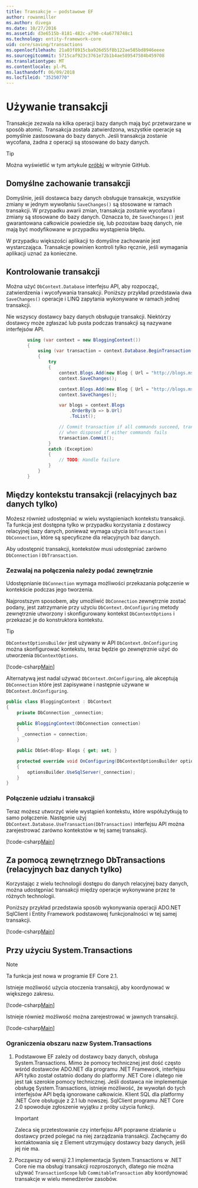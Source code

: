 ```yaml
---
title: Transakcje — podstawowe EF
author: rowanmiller
ms.author: divega
ms.date: 10/27/2016
ms.assetid: d3e6515b-8181-482c-a790-c4a6778748c1
ms.technology: entity-framework-core
uid: core/saving/transactions
ms.openlocfilehash: 21a03f8915cba926d55f8b122ae585bd8946eeee
ms.sourcegitcommit: 5715caf923c3761e72b1b4ae589547584b459708
ms.translationtype: MT
ms.contentlocale: pl-PL
ms.lasthandoff: 06/09/2018
ms.locfileid: "35250770"
---
```

# <a name="using-transactions"></a>Używanie transakcji

Transakcje zezwala na kilka operacji bazy danych mają być przetwarzane w sposób atomic. Transakcja została zatwierdzona, wszystkie operacje są pomyślnie zastosowana do bazy danych. Jeśli transakcja zostanie wycofana, żadna z operacji są stosowane do bazy danych.

> [!TIP]  
> Można wyświetlić w tym artykule [próbki](https://github.com/aspnet/EntityFramework.Docs/tree/master/samples/core/Saving/Saving/Transactions/) w witrynie GitHub.

## <a name="default-transaction-behavior"></a>Domyślne zachowanie transakcji

Domyślnie, jeśli dostawca bazy danych obsługuje transakcje, wszystkie zmiany w jednym wywołaniu `SaveChanges()` są stosowane w ramach transakcji. W przypadku awarii zmian, transakcja zostanie wycofana i zmiany są stosowane do bazy danych. Oznacza to, że `SaveChanges()` jest gwarantowana całkowicie powiedzie się, lub pozostaw bazę danych, nie mają być modyfikowane w przypadku wystąpienia błędu.

W przypadku większości aplikacji to domyślne zachowanie jest wystarczająca. Transakcje powinien kontroli tylko ręcznie, jeśli wymagania aplikacji uznać za konieczne.

## <a name="controlling-transactions"></a>Kontrolowanie transakcji

Można użyć `DbContext.Database` interfejsu API, aby rozpocząć, zatwierdzenia i wycofywania transakcji. Poniższy przykład przedstawia dwa `SaveChanges()` operacje i LINQ zapytania wykonywane w ramach jednej transakcji.

Nie wszyscy dostawcy bazy danych obsługuje transakcji. Niektórzy dostawcy może zgłaszać lub pusta podczas transakcji są nazywane interfejsów API.

<!-- [!code-csharp[Main](samples/core/Saving/Saving/Transactions/ControllingTransaction/Sample.cs?highlight=3,17,18,19)] -->
``` csharp
        using (var context = new BloggingContext())
        {
            using (var transaction = context.Database.BeginTransaction())
            {
                try
                {
                    context.Blogs.Add(new Blog { Url = "http://blogs.msdn.com/dotnet" });
                    context.SaveChanges();

                    context.Blogs.Add(new Blog { Url = "http://blogs.msdn.com/visualstudio" });
                    context.SaveChanges();

                    var blogs = context.Blogs
                        .OrderBy(b => b.Url)
                        .ToList();

                    // Commit transaction if all commands succeed, transaction will auto-rollback
                    // when disposed if either commands fails
                    transaction.Commit();
                }
                catch (Exception)
                {
                    // TODO: Handle failure
                }
            }
        }
```

## <a name="cross-context-transaction-relational-databases-only"></a>Między kontekstu transakcji (relacyjnych baz danych tylko)

Możesz również udostępniać w wielu wystąpieniach kontekstu transakcji. Ta funkcja jest dostępna tylko w przypadku korzystania z dostawcy relacyjnej bazy danych, ponieważ wymaga użycia `DbTransaction` i `DbConnection`, które są specyficzne dla relacyjnych baz danych.

Aby udostępnić transakcji, kontekstów musi udostępniać zarówno `DbConnection` i `DbTransaction`.

### <a name="allow-connection-to-be-externally-provided"></a>Zezwalaj na połączenia należy podać zewnętrznie

Udostępnianie `DbConnection` wymaga możliwości przekazania połączenie w kontekście podczas jego tworzenia.

Najprostszym sposobem, aby umożliwić `DbConnection` zewnętrznie zostać podany, jest zatrzymanie przy użyciu `DbContext.OnConfiguring` metody zewnętrznie utworzony i skonfigurowany kontekst `DbContextOptions` i przekazać je do konstruktora kontekstu.

> [!TIP]  
> `DbContextOptionsBuilder` jest używany w API `DbContext.OnConfiguring` można skonfigurować kontekstu, teraz będzie go zewnętrznie użyć do utworzenia `DbContextOptions`.

[!code-csharp[Main](../../../samples/core/Saving/Saving/Transactions/SharingTransaction/Sample.cs?name=Context&highlight=3,4,5)]

Alternatywą jest nadal używać `DbContext.OnConfiguring`, ale akceptują `DbConnection` które jest zapisywane i następnie używane w `DbContext.OnConfiguring`.

``` csharp
public class BloggingContext : DbContext
{
    private DbConnection _connection;

    public BloggingContext(DbConnection connection)
    {
      _connection = connection;
    }

    public DbSet<Blog> Blogs { get; set; }

    protected override void OnConfiguring(DbContextOptionsBuilder optionsBuilder)
    {
        optionsBuilder.UseSqlServer(_connection);
    }
}
```

### <a name="share-connection-and-transaction"></a>Połączenie udziału i transakcji

Teraz możesz utworzyć wiele wystąpień kontekstu, które współużytkują to samo połączenie. Następnie użyj `DbContext.Database.UseTransaction(DbTransaction)` interfejsu API można zarejestrować zarówno kontekstów w tej samej transakcji.

[!code-csharp[Main](../../../samples/core/Saving/Saving/Transactions/SharingTransaction/Sample.cs?name=Transaction&highlight=1,2,3,7,16,23,24,25)]

## <a name="using-external-dbtransactions-relational-databases-only"></a>Za pomocą zewnętrznego DbTransactions (relacyjnych baz danych tylko)

Korzystając z wielu technologii dostępu do danych relacyjnej bazy danych, można udostępniać transakcji między operacje wykonywane przez te różnych technologii.

Poniższy przykład przedstawia sposób wykonywania operacji ADO.NET SqlClient i Entity Framework podstawowej funkcjonalności w tej samej transakcji.

[!code-csharp[Main](../../../samples/core/Saving/Saving/Transactions/ExternalDbTransaction/Sample.cs?name=Transaction&highlight=4,10,21,26,27,28)]

## <a name="using-systemtransactions"></a>Przy użyciu System.Transactions

> [!NOTE]  
> Ta funkcja jest nowa w programie EF Core 2.1.

Istnieje możliwość użycia otoczenia transakcji, aby koordynować w większego zakresu.

[!code-csharp[Main](../../../samples/core/Saving/Saving/Transactions/AmbientTransaction/Sample.cs?name=Transaction&highlight=1,24,25,26)]

Istnieje również możliwość można zarejestrować w jawnych transakcji.

[!code-csharp[Main](../../../samples/core/Saving/Saving/Transactions/CommitableTransaction/Sample.cs?name=Transaction&highlight=1,13,26,27,28)]

### <a name="limitations-of-systemtransactions"></a>Ograniczenia obszaru nazw System.Transactions  

1. Podstawowe EF zależy od dostawcy bazy danych, obsługa System.Transactions. Mimo że pomocy technicznej jest dość często wśród dostawców ADO.NET dla programu .NET Framework, interfejsu API tylko został ostatnio dodany do platformy .NET Core i dlatego nie jest tak szerokie pomocy technicznej. Jeśli dostawca nie implementuje obsługę System.Transactions, istnieje możliwość, że wywołań do tych interfejsów API będą ignorowane całkowicie. Klient SQL dla platformy .NET Core obsługuje z 2.1 lub nowszej. SqlClient programu .NET Core 2.0 spowoduje zgłoszenie wyjątku z próby użycia funkcji. 

   > [!IMPORTANT]  
   > Zaleca się przetestowanie czy interfejsu API poprawne działanie u dostawcy przed polegać na niej zarządzania transakcji. Zachęcamy do kontaktowania się z Element utrzymujący dostawcy bazy danych, jeśli jej nie ma. 

2. Począwszy od wersji 2.1 implementacja System.Transactions w .NET Core nie ma obsługi transakcji rozproszonych, dlatego nie można używać `TransactionScope` lub `CommitableTransaction` aby koordynować transakcje w wielu menedżerów zasobów. 
